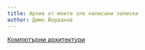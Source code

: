 ```yaml
---
title: Архив от моите зле написани записки
author: Димо Йорданов
---
```


[Компютърни архитектури](https://dimoyordanov.github.io/karh/intro.md)